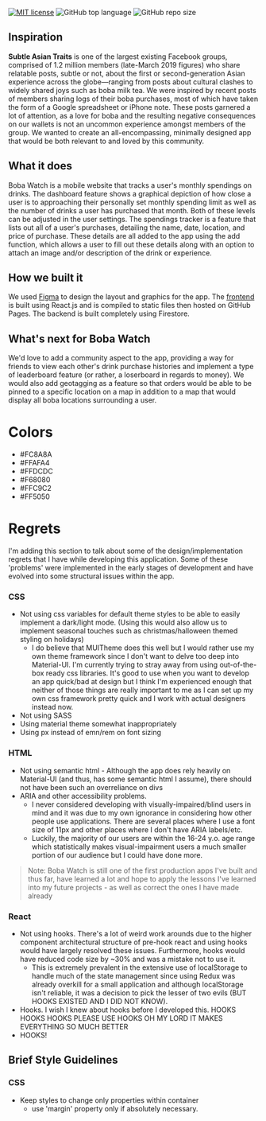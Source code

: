[![MIT license](https://img.shields.io/badge/License-MIT-blue.svg?style=for-the-badge&color=blueviolet)](https://lbesson.mit-license.org/) 
![GitHub top language](https://img.shields.io/github/languages/top/ryqndev/boba-watch?style=for-the-badge) ![GitHub repo size](https://img.shields.io/github/repo-size/ryqndev/boba-watch?style=for-the-badge&color=success)



## Inspiration
**Subtle Asian Traits** is one of the largest existing Facebook groups, comprised of 1.2 million members (late-March 2019 figures) who share relatable posts, subtle or not, about the first or second-generation Asian experience across the globe—ranging from posts about cultural clashes to widely shared joys such as boba milk tea. We were inspired by recent posts of members sharing logs of their boba purchases, most of which have taken the form of a Google spreadsheet or iPhone note. These posts garnered a lot of attention, as a love for boba and the resulting negative consequences on our wallets is not an uncommon experience amongst members of the group. We wanted to create an all-encompassing, minimally designed app that would be both relevant to and loved by this community.

## What it does
Boba Watch is a mobile website that tracks a user's monthly spendings on drinks. The dashboard feature shows a graphical depiction of how close a user is to approaching their personally set monthly spending limit as well as the number of drinks a user has purchased that month. Both of these levels can be adjusted in the user settings. The spendings tracker is a feature that lists out all of a user's purchases, detailing the name, date, location, and price of purchase. These details are all added to the app using the add function, which allows a user to fill out these details along with an option to attach an image and/or description of the drink or experience.

## How we built it
We used [Figma](https://www.figma.com/file/IuWnH6jb2nxdyiDd8kP0YjEr/boba-watch?node-id=60%3A8) to design the layout and graphics for the app. The [frontend](https://github.com/Ryabn/boba-watch) is built using React.js and is compiled to static files then hosted on GitHub Pages. The backend is built completely using Firestore.

## What's next for Boba Watch
We'd love to add a community aspect to the app, providing a way for friends to view each other's drink purchase histories and implement a type of leaderboard feature (or rather, a loserboard in regards to money). We would also add geotagging as a feature so that orders would be able to be pinned to a specific location on a map in addition to a map that would display all boba locations surrounding a user.


# Colors

- #FC8A8A
- #FFAFA4
- #FFDCDC
- #F68080
- #FFC9C2
- #FF5050

# Regrets
I'm adding this section to talk about some of the design/implementation regrets that I have while developing this application. Some of these 'problems' were implemented in the early stages of development and have evolved into some structural issues within the app.

### CSS
- Not using css variables for default theme styles to be able to easily implement a dark/light mode. (Using this would also allow us to implement seasonal touches such as christmas/halloween themed styling on holidays)
    * I do believe that MUITheme does this well but I would rather use my own theme framework since I don't want to delve too deep into Material-UI. I'm currently trying to stray away from using out-of-the-box ready css libraries. It's good to use when you want to develop an app quick/bad at design but I think I'm experienced enough that neither of those things are really important to me as I can set up my own css framework pretty quick and I work with actual designers instead now.
- Not using SASS
- Using material theme somewhat inappropriately
- Using px instead of emn/rem on font sizing

### HTML
- Not using semantic html - Although the app does rely heavily on Material-UI (and thus, has some semantic html I assume), there should not have been such an overreliance on divs
- ARIA and other accessibility problems. 
    * I never considered developing with visually-impaired/blind users in mind and it was due to my own ignorance in considering how other people use applications. There are several places where I use a font size of 11px and other places where I don't have ARIA labels/etc.
    * Luckily, the majority of our users are within the 16-24 y.o. age range which statistically makes visual-impairment users a much smaller portion of our audience but I could have done more.

> Note: Boba Watch is still one of the first production apps I've built and thus far, have learned a lot and hope to apply the lessons I've learned into my future projects - as well as correct the ones I have made already

### React
- Not using hooks. There's a lot of weird work arounds due to the higher component architectural structure of pre-hook react and using hooks would have largely resolved these issues. Furthermore, hooks would have reduced code size by ~30% and was a mistake not to use it. 
    * This is extremely prevalent in the extensive use of localStorage to handle much of the state management since using Redux was already overkill for a small application and although localStorage isn't reliable, it was a decision to pick the lesser of two evils (BUT HOOKS EXISTED AND I DID NOT KNOW).
- Hooks. I wish I knew about hooks before I developed this. HOOKS HOOKS HOOKS PLEASE USE HOOKS OH MY LORD IT MAKES EVERYTHING SO MUCH BETTER
- HOOKS!


## Brief Style Guidelines

### CSS
- Keep styles to change only properties within container
    - use 'margin' property only if absolutely necessary.